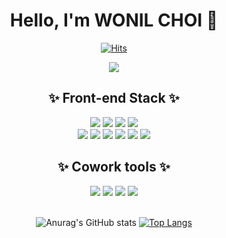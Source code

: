 <div align="center">

# Hello, I'm WONIL CHOI 👏

[![Hits](https://hits.seeyoufarm.com/api/count/incr/badge.svg?url=https%3A%2F%2Fgithub.com%2Fleemember&count_bg=%23FDC8F8CB&title_bg=%23F54D4D96&icon=smugmug.svg&icon_color=%23E7E7E7&title=hits&edge_flat=false)](https://github.com/leemember)

<img src="https://2.gall-gif.com/hygall/files/attach/images/82/557/552/189/1786b119778bb1ca718047c3a20e7285.gif" />

## ✨ Front-end Stack ✨

<div>
<img src="https://img.shields.io/badge/HTML-E34F26?style=flat-square&logo=HTML5&logoColor=white"/>
<img src="https://img.shields.io/badge/CSS3-F68212?style=flat-square&logo=CSS3&logoColor=white"/>
<img src="https://img.shields.io/badge/SCSS-CC6699?style=flat-square&logo=Sass&logoColor=white"/>
<img src="https://img.shields.io/badge/StyledComponents/Emotion-DB7093?style=flat-square&logo=Styled-components&logoColor=white"/><br/>
<img src="https://img.shields.io/badge/JavaScript-F7DF1E?style=flat-square&logo=JavaScript&logoColor=white"/>
<img src="https://img.shields.io/badge/TypeScript-3178C6?style=flat-square&logo=TypeScript&logoColor=white"/>
<img src="https://img.shields.io/badge/React-61DAFB?style=flat-square&logo=React&logoColor=white"/>
<img src="https://img.shields.io/badge/Redux-764ABC?style=flat-square&logo=Redux&logoColor=white"/>
<img src="https://img.shields.io/badge/Mobx-FF9955?style=flat-square&logo=Mobx&logoColor=white"/>
<img src="https://img.shields.io/badge/Next-000000?style=flat-square&logo=Next.js&logoColor=white"/><br/>
</div>

## ✨ Cowork tools ✨

<div>
<img src="https://img.shields.io/badge/GitHub-181717?style=flat-square&logo=GitHub&logoColor=white"/>
<img src="https://img.shields.io/badge/Zeplin-FFE4AF?style=flat-square&logo=Zotero&logoColor=black"/>
<img src="https://img.shields.io/badge/Figma-F24E1E?style=flat-square&logo=Figma&logoColor=white"/>
<img src="https://img.shields.io/badge/Postman-FF6C37?style=flat-square&logo=Postman&logoColor=white"/>
</div>

<br />

![Anurag's GitHub stats](https://github-readme-stats.vercel.app/api?username=leemember&show_icons=true&theme=dracula)
[![Top Langs](https://github-readme-stats.vercel.app/api/top-langs/?username=leemember&layout=compact)](https://github.com/leemember/github-readme-stats)

</div>

